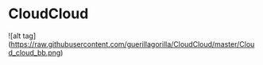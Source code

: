 # CloudCloud

![alt tag] (https://raw.githubusercontent.com/guerillagorilla/CloudCloud/master/Cloud_cloud_bb.png)
